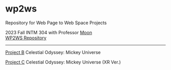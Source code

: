 # wp2ws

Repository for Web Page to Web Space Projects

2023 Fall INTM 304 with Professor [Moon](https://github.com/MOQN) <br>
[WP2WS Repository](https://github.com/MOQN/IMA-Web-Page-To-Web-Space)

---

[Project B](https://mickeykorea.github.io/wp2ws/mickey-universe/)
Celestial Odyssey: Mickey Universe

[Project C](https://mickeykorea.github.io/wp2ws/mickey-universe-xr/)
Celestial Odyssey: Mickey Universe (XR Ver.)
